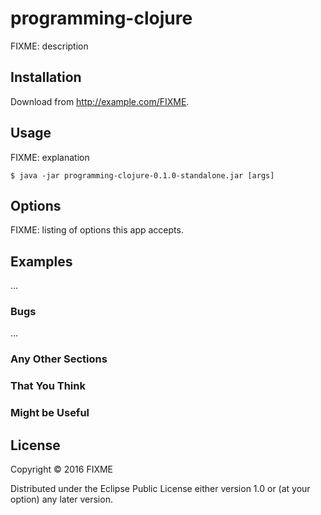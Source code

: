 # programming-clojure

FIXME: description

## Installation

Download from http://example.com/FIXME.

## Usage

FIXME: explanation

    $ java -jar programming-clojure-0.1.0-standalone.jar [args]

## Options

FIXME: listing of options this app accepts.

## Examples

...

### Bugs

...

### Any Other Sections
### That You Think
### Might be Useful

## License

Copyright © 2016 FIXME

Distributed under the Eclipse Public License either version 1.0 or (at
your option) any later version.
